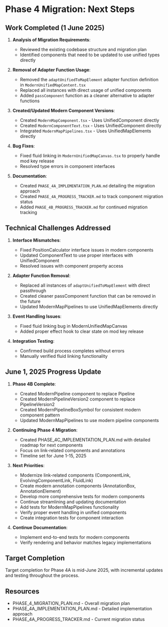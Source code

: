 # Phase 4 Migration: Next Steps

## Work Completed (1 June 2025)

1. **Analysis of Migration Requirements**:
   - Reviewed the existing codebase structure and migration plan
   - Identified components that need to be updated to use unified types directly

2. **Removal of Adapter Function Usage**:
   - Removed the `adaptUnifiedToMapElement` adapter function definition in `ModernUnifiedMapContent.tsx`
   - Replaced all instances with direct usage of unified components
   - Added `passComponent` function as a cleaner alternative to adapter functions

3. **Created/Updated Modern Component Versions**:
   - Created `ModernMapComponent.tsx` - Uses UnifiedComponent directly
   - Created `ModernComponentText.tsx` - Uses UnifiedComponent directly
   - Integrated `ModernMapPipelines.tsx` - Uses UnifiedMapElements directly

4. **Bug Fixes**:
   - Fixed fluid linking in `ModernUnifiedMapCanvas.tsx` to properly handle mod key release
   - Resolved type errors in component interfaces

5. **Documentation**:
   - Created `PHASE_4A_IMPLEMENTATION_PLAN.md` detailing the migration approach
   - Created `PHASE_4A_PROGRESS_TRACKER.md` to track component migration status
   - Added `PHASE_4B_PROGRESS_TRACKER.md` for continued migration tracking

## Technical Challenges Addressed

1. **Interface Mismatches**:
   - Fixed PositionCalculator interface issues in modern components
   - Updated ComponentText to use proper interfaces with UnifiedComponent
   - Resolved issues with component property access

2. **Adapter Function Removal**:
   - Replaced all instances of `adaptUnifiedToMapElement` with direct passthrough
   - Created cleaner passComponent function that can be removed in the future
   - Updated ModernMapPipelines to use UnifiedMapElements directly

3. **Event Handling Issues**:
   - Fixed fluid linking bug in ModernUnifiedMapCanvas
   - Added proper effect hook to clear state on mod key release

4. **Integration Testing**:
   - Confirmed build process completes without errors
   - Manually verified fluid linking functionality

## June 1, 2025 Progress Update

1. **Phase 4B Complete**:
   - Created ModernPipeline component to replace Pipeline
   - Created ModernPipelineVersion2 component to replace PipelineVersion2
   - Created ModernPipelineBoxSymbol for consistent modern component pattern
   - Updated ModernMapPipelines to use modern pipeline components

2. **Continuing Phase 4 Migration**:
   - Created PHASE_4C_IMPLEMENTATION_PLAN.md with detailed roadmap for next components
   - Focus on link-related components and annotations
   - Timeline set for June 1-15, 2025

3. **Next Priorities**:
   - Modernize link-related components (ComponentLink, EvolvingComponentLink, FluidLink)
   - Create modern annotation components (AnnotationBox, AnnotationElement)
   - Develop more comprehensive tests for modern components
   - Continue streamlining and updating documentation
   - Add tests for ModernMapPipelines functionality
   - Verify proper event handling in unified components
   - Create integration tests for component interaction

4. **Continue Documentation**:
   - Implement end-to-end tests for modern components
   - Verify rendering and behavior matches legacy implementations

## Target Completion

Target completion for Phase 4A is mid-June 2025, with incremental updates and testing throughout the process.

## Resources

- PHASE_4_MIGRATION_PLAN.md - Overall migration plan
- PHASE_4A_IMPLEMENTATION_PLAN.md - Detailed implementation approach
- PHASE_4A_PROGRESS_TRACKER.md - Current migration status
